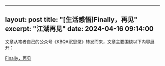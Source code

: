 
---
layout: post
title: "[生活感悟]Finally，再见"
excerpt: "江湖再见"
date: 2024-04-16 09:14:00
---

文章从笔者自己的公众号《KBQA沉思录》转发而来，文章主要围绕以下内容展开：

[Finally，再见](https://mp.weixin.qq.com/s?__biz=MzU2MTY2ODEzNA==&mid=2247484884&idx=1&sn=ab696993ec6c0c4daca14f8649074854&chksm=fc740c9dcb03858ba41add43d6a36f5dd5b5d0a8825142cf357d5cbd7aff04f81f8decb0b7f1&token=1169779643&lang=zh_CN#rd)
